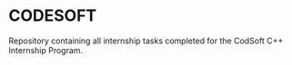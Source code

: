 # CODESOFT
Repository containing all internship tasks completed for the CodSoft C++ Internship Program.

